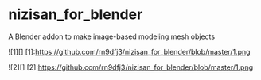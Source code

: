 # nizisan_for_blender
A Blender addon to make image-based modeling mesh objects

![1][]
[1]:https://github.com/rn9dfj3/nizisan_for_blender/blob/master/1.png

![2][]
[2]:https://github.com/rn9dfj3/nizisan_for_blender/blob/master/1.png

